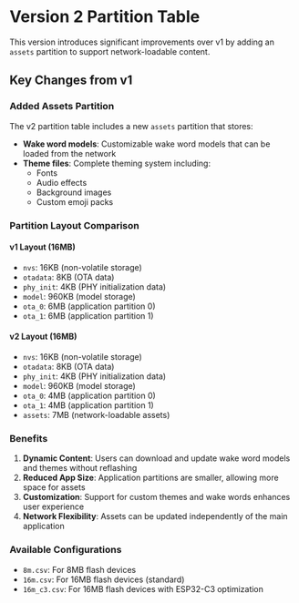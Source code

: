 # Version 2 Partition Table

This version introduces significant improvements over v1 by adding an `assets` partition to support network-loadable content.

## Key Changes from v1

### Added Assets Partition
The v2 partition table includes a new `assets` partition that stores:
- **Wake word models**: Customizable wake word models that can be loaded from the network
- **Theme files**: Complete theming system including:
  - Fonts
  - Audio effects
  - Background images
  - Custom emoji packs

### Partition Layout Comparison

#### v1 Layout (16MB)
- `nvs`: 16KB (non-volatile storage)
- `otadata`: 8KB (OTA data)
- `phy_init`: 4KB (PHY initialization data)
- `model`: 960KB (model storage)
- `ota_0`: 6MB (application partition 0)
- `ota_1`: 6MB (application partition 1)

#### v2 Layout (16MB)
- `nvs`: 16KB (non-volatile storage)
- `otadata`: 8KB (OTA data)
- `phy_init`: 4KB (PHY initialization data)
- `model`: 960KB (model storage)
- `ota_0`: 4MB (application partition 0)
- `ota_1`: 4MB (application partition 1)
- `assets`: 7MB (network-loadable assets)

### Benefits

1. **Dynamic Content**: Users can download and update wake word models and themes without reflashing
2. **Reduced App Size**: Application partitions are smaller, allowing more space for assets
3. **Customization**: Support for custom themes and wake words enhances user experience
4. **Network Flexibility**: Assets can be updated independently of the main application

### Available Configurations

- `8m.csv`: For 8MB flash devices
- `16m.csv`: For 16MB flash devices (standard)
- `16m_c3.csv`: For 16MB flash devices with ESP32-C3 optimization 